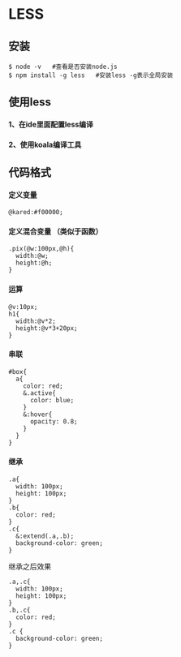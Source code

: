 # LESS

## 安装

```
$ node -v   #查看是否安装node.js
$ npm install -g less   #安装less -g表示全局安装
```

## 使用less

#### 1、在ide里面配置less编译

#### 2、使用koala编译工具

## 代码格式

#### 定义变量

```
@kared:#f00000;
```

#### 定义混合变量 （类似于函数）

```
.pix(@w:100px,@h){
  width:@w;
  height:@h;
}
```

#### 运算

```
@v:10px;
h1{
  width:@v*2;
  height:@v*3+20px;
}
```

#### 串联

```
#box{
  a{
    color: red;
    &.active{
      color: blue;
    }
    &:hover{
      opacity: 0.8;
    }
  }
}
```

#### 继承

```
.a{
  width: 100px;
  height: 100px;
}
.b{
  color: red;
}
.c{
  &:extend(.a,.b);
  background-color: green;
}
```

继承之后效果

```
.a,.c{
  width: 100px;
  height: 100px;
}
.b,.c{
  color: red;
}
.c {
  background-color: green;
}
```